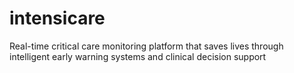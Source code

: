 # intensicare
Real-time critical care monitoring platform that saves lives through intelligent early warning systems and clinical decision support
